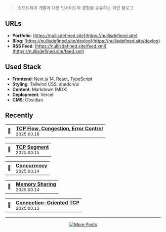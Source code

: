 > 소프트웨어 개발에 대한 인사이트와 경험을 공유하는 개인 블로그

## URLs
- **Portfolio**: [https://nullisdefined.site](https://nullisdefined.site)
- **Blog**: [https://nullisdefined.site/devlog](https://nullisdefined.site/devlog)
- **RSS Feed**: [https://nullisdefined.site/feed.xml](https://nullisdefined.site/feed.xml)

## Used Stack

- **Frontend**: Next.js 14, React, TypeScript
- **Styling**: Tailwind CSS, shadcn/ui
- **Content**: Markdown (MDX)
- **Deployment**: Vercel
- **CMS**: Obsidian

## Recently

<div style="counter-reset: blog-counter;">

<!-- BLOG:START -->
<table>
<tr>
<td align="center">
📝
</td>
<td>
<strong><a href="https://nullisdefined.site/devlog/posts/cs/network-programming/tcp-flow-congestion-error-control">TCP Flow, Congestion, Error Control</a></strong><br/>
<sub>2025.00.18</sub>
</td>
</tr>
</table><table>
<tr>
<td align="center">
📝
</td>
<td>
<strong><a href="https://nullisdefined.site/devlog/posts/cs/network-programming/tcp-segment">TCP Segment</a></strong><br/>
<sub>2025.00.15</sub>
</td>
</tr>
</table><table>
<tr>
<td align="center">
📝
</td>
<td>
<strong><a href="https://nullisdefined.site/devlog/posts/cs/system-programming/concurrency">Concurrency</a></strong><br/>
<sub>2025.00.14</sub>
</td>
</tr>
</table><table>
<tr>
<td align="center">
📝
</td>
<td>
<strong><a href="https://nullisdefined.site/devlog/posts/cs/system-programming/memory-sharing">Memory Sharing</a></strong><br/>
<sub>2025.00.14</sub>
</td>
</tr>
</table><table>
<tr>
<td align="center">
📝
</td>
<td>
<strong><a href="https://nullisdefined.site/devlog/posts/cs/network-programming/connection-oriented-tcp">Connection-Oriented TCP</a></strong><br/>
<sub>2025.00.13</sub>
</td>
</tr>
</table>
<!-- BLOG:END -->

</div>

---

<p align="center">
  <a href="https://nullisdefined.site/devlog">
    <img src="https://img.shields.io/badge/Read%20More%20Posts-Dev%20Blog-ff6b6b?style=for-the-badge&logo=rss&logoColor=white" alt="More Posts"/>
  </a>
</p>